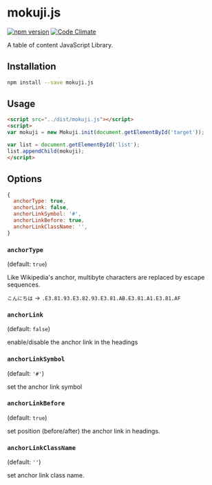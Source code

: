 mokuji.js
===

[![npm version](https://badge.fury.io/js/mokuji.js.svg)](https://www.npmjs.com/package/mokuji.js) [![Code Climate](https://codeclimate.com/github/hiro0218/mokuji.js/badges/gpa.svg)](https://codeclimate.com/github/hiro0218/mokuji.js)

A table of content JavaScript Library.

## Installation

```bash
npm install --save mokuji.js
```

## Usage

```html
<script src="../dist/mokuji.js"></script>
<script>
var mokuji = new Mokuji.init(document.getElementById('target'));

var list = document.getElementById('list');
list.appendChild(mokuji);
</script>
```

## Options

```javascript
{
  anchorType: true,
  anchorLink: false,
  anchorLinkSymbol: '#',
  anchorLinkBefore: true,
  anchorLinkClassName: '',
}
```

### `anchorType`

(default: `true`)

Like Wikipedia's anchor, multibyte characters are replaced by escape sequences.

`こんにちは` → `.E3.81.93.E3.82.93.E3.81.AB.E3.81.A1.E3.81.AF`


### `anchorLink`

(default: `false`)

enable/disable the anchor link in the headings

### `anchorLinkSymbol`

(default: `'#'`)

set the anchor link symbol

### `anchorLinkBefore`

(default: `true`)

set position (before/after) the anchor link in headings.


### `anchorLinkClassName`

(default: `''`)

set anchor link class name.

